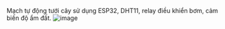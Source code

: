 Mạch tự động tưới cây sử dụng ESP32, DHT11, relay điều khiển bơm, cảm biến độ ẩm đất.
![image](https://github.com/user-attachments/assets/bf0a81b8-b4c9-4402-8d92-0421fa508ab7)

